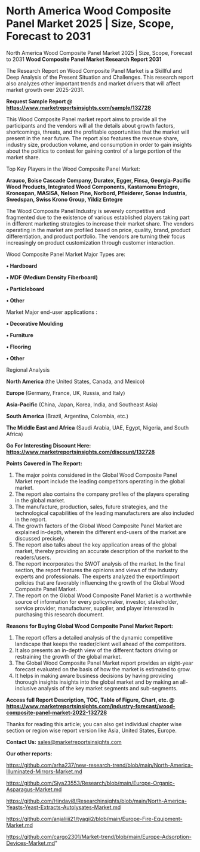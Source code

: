 # North America Wood Composite Panel Market 2025 | Size, Scope, Forecast to 2031
North America Wood Composite Panel Market 2025 | Size, Scope, Forecast to 2031
<strong>Wood Composite Panel Market Research Report 2031</strong>

The Research Report on Wood Composite Panel Market is a Skillful and Deep Analysis of the Present Situation and Challenges. This research report also analyzes other important trends and market drivers that will affect market growth over 2025-2031.

<strong>Request Sample Report @ <a href=https://www.marketreportsinsights.com/sample/132728>https://www.marketreportsinsights.com/sample/132728</a></strong>

This Wood Composite Panel market report aims to provide all the participants and the vendors will all the details about growth factors, shortcomings, threats, and the profitable opportunities that the market will present in the near future. The report also features the revenue share, industry size, production volume, and consumption in order to gain insights about the politics to contest for gaining control of a large portion of the market share.

Top Key Players in the Wood Composite Panel Market:

<strong>Arauco, Boise Cascade Company, Duratex, Egger, Finsa, Georgia-Pacific Wood Products, Integrated Wood Components, Kastamonu Entegre, Kronospan, MASISA, Nelson Pine, Norbord, Pfleiderer, Sonae Industria, Swedspan, Swiss Krono Group, Yildiz Entegre</strong>

The Wood Composite Panel Industry is severely competitive and fragmented due to the existence of various established players taking part in different marketing strategies to increase their market share. The vendors operating in the market are profiled based on price, quality, brand, product differentiation, and product portfolio. The vendors are turning their focus increasingly on product customization through customer interaction.

Wood Composite Panel Market Major Types are:

<strong>• Hardboard

• MDF (Medium Density Fiberboard)

• Particleboard

• Other</strong>

Market Major end-user applications :

<strong>• Decorative Moulding

• Furniture

• Flooring

• Other</strong>

Regional Analysis

</u><strong><b>North America</b></strong> (the United States, Canada, and Mexico)

<strong><b>Europe </b></strong>(Germany, France, UK, Russia, and Italy)

<strong><b>Asia-Pacific</b></strong> (China, Japan, Korea, India, and Southeast Asia)

<strong><b>South America</b></strong> (Brazil, Argentina, Colombia, etc.)

<strong><b>The Middle East and Africa</b></strong> (Saudi Arabia, UAE, Egypt, Nigeria, and South Africa)

<strong>Go For Interesting Discount Here: <a href=https://www.marketreportsinsights.com/discount/132728>https://www.marketreportsinsights.com/discount/132728</a></strong>

<strong>Points Covered in The Report:</strong>
<ol>
  <li>The major points considered in the Global Wood Composite Panel Market report include the leading competitors operating in the global market.</li>
  <li>The report also contains the company profiles of the players operating in the global market.</li>
  <li>The manufacture, production, sales, future strategies, and the technological capabilities of the leading manufacturers are also included in the report.</li>
  <li>The growth factors of the Global Wood Composite Panel Market are explained in-depth, wherein the different end-users of the market are discussed precisely.</li>
  <li>The report also talks about the key application areas of the global market, thereby providing an accurate description of the market to the readers/users.</li>
  <li>The report incorporates the SWOT analysis of the market. In the final section, the report features the opinions and views of the industry experts and professionals. The experts analyzed the export/import policies that are favorably influencing the growth of the Global Wood Composite Panel Market.</li>
  <li>The report on the Global Wood Composite Panel Market is a worthwhile source of information for every policymaker, investor, stakeholder, service provider, manufacturer, supplier, and player interested in purchasing this research document.</li>
</ol>
<strong>Reasons for Buying Global Wood Composite Panel Market Report:</strong>

<ol>
  <li>The report offers a detailed analysis of the dynamic competitive landscape that keeps the reader/client well ahead of the competitors.</li>
  <li>It also presents an in-depth view of the different factors driving or restraining the growth of the global market.</li>
  <li>The Global Wood Composite Panel Market report provides an eight-year forecast evaluated on the basis of how the market is estimated to grow.</li>
  <li>It helps in making aware business decisions by having providing thorough insights insights into the global market and by making an all-inclusive analysis of the key market segments and sub-segments.</li>
</ol>
<strong>Access full Report Description, TOC, Table of Figure, Chart, etc. @ <a href=https://www.marketreportsinsights.com/industry-forecast/wood-composite-panel-market-2022-132728>https://www.marketreportsinsights.com/industry-forecast/wood-composite-panel-market-2022-132728</a></strong>


Thanks for reading this article; you can also get individual chapter wise section or region wise report version like Asia, United States, Europe.

<strong>Contact Us:</strong>
sales@marketreportsinsights.com

<strong>Our other reports:</strong>

<a href=https://github.com/arha237/new-research-trend/blob/main/North-America-Illuminated-Mirrors-Market.md>https://github.com/arha237/new-research-trend/blob/main/North-America-Illuminated-Mirrors-Market.md</a>

<a href=https://github.com/Siya23553/Research/blob/main/Europe-Organic-Asparagus-Market.md>https://github.com/Siya23553/Research/blob/main/Europe-Organic-Asparagus-Market.md</a>

<a href=https://github.com/Hindavi8/Researchinsights/blob/main/North-America-Yeasts-Yeast-Extracts-Autolysates-Market.md>https://github.com/Hindavi8/Researchinsights/blob/main/North-America-Yeasts-Yeast-Extracts-Autolysates-Market.md</a>

<a href=https://github.com/anjaliiii21/tyagii2/blob/main/Europe-Fire-Equipment-Market.md>https://github.com/anjaliiii21/tyagii2/blob/main/Europe-Fire-Equipment-Market.md</a>

<a href=https://github.com/cargo2301/Market-trend/blob/main/Europe-Adsorption-Devices-Market.md>https://github.com/cargo2301/Market-trend/blob/main/Europe-Adsorption-Devices-Market.md</a>"
